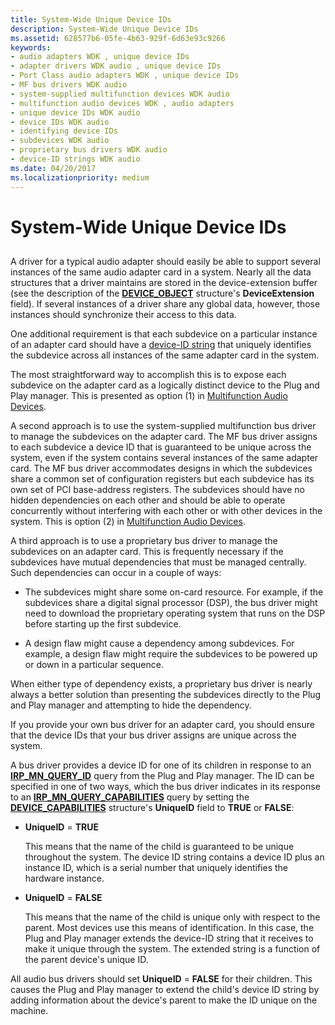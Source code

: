 ```yaml
---
title: System-Wide Unique Device IDs
description: System-Wide Unique Device IDs
ms.assetid: 628577b6-05fe-4b63-929f-6d63e93c9266
keywords:
- audio adapters WDK , unique device IDs
- adapter drivers WDK audio , unique device IDs
- Port Class audio adapters WDK , unique device IDs
- MF bus drivers WDK audio
- system-supplied multifunction devices WDK audio
- multifunction audio devices WDK , audio adapters
- unique device IDs WDK audio
- device IDs WDK audio
- identifying device IDs
- subdevices WDK audio
- proprietary bus drivers WDK audio
- device-ID strings WDK audio
ms.date: 04/20/2017
ms.localizationpriority: medium
---
```


# System-Wide Unique Device IDs


## <span id="system_wide_unique_device_ids"></span><span id="SYSTEM_WIDE_UNIQUE_DEVICE_IDS"></span>


A driver for a typical audio adapter should easily be able to support several instances of the same audio adapter card in a system. Nearly all the data structures that a driver maintains are stored in the device-extension buffer (see the description of the [**DEVICE\_OBJECT**](https://docs.microsoft.com/windows-hardware/drivers/ddi/wdm/ns-wdm-_device_object) structure's **DeviceExtension** field). If several instances of a driver share any global data, however, those instances should synchronize their access to this data.

One additional requirement is that each subdevice on a particular instance of an adapter card should have a [device-ID string](https://docs.microsoft.com/windows-hardware/drivers/install/device-identification-strings) that uniquely identifies the subdevice across all instances of the same adapter card in the system.

The most straightforward way to accomplish this is to expose each subdevice on the adapter card as a logically distinct device to the Plug and Play manager. This is presented as option (1) in [Multifunction Audio Devices](multifunction-audio-devices.md).

A second approach is to use the system-supplied multifunction bus driver to manage the subdevices on the adapter card. The MF bus driver assigns to each subdevice a device ID that is guaranteed to be unique across the system, even if the system contains several instances of the same adapter card. The MF bus driver accommodates designs in which the subdevices share a common set of configuration registers but each subdevice has its own set of PCI base-address registers. The subdevices should have no hidden dependencies on each other and should be able to operate concurrently without interfering with each other or with other devices in the system. This is option (2) in [Multifunction Audio Devices](multifunction-audio-devices.md).

A third approach is to use a proprietary bus driver to manage the subdevices on an adapter card. This is frequently necessary if the subdevices have mutual dependencies that must be managed centrally. Such dependencies can occur in a couple of ways:

-   The subdevices might share some on-card resource. For example, if the subdevices share a digital signal processor (DSP), the bus driver might need to download the proprietary operating system that runs on the DSP before starting up the first subdevice.

-   A design flaw might cause a dependency among subdevices. For example, a design flaw might require the subdevices to be powered up or down in a particular sequence.

When either type of dependency exists, a proprietary bus driver is nearly always a better solution than presenting the subdevices directly to the Plug and Play manager and attempting to hide the dependency.

If you provide your own bus driver for an adapter card, you should ensure that the device IDs that your bus driver assigns are unique across the system.

A bus driver provides a device ID for one of its children in response to an [**IRP\_MN\_QUERY\_ID**](https://docs.microsoft.com/windows-hardware/drivers/kernel/irp-mn-query-id) query from the Plug and Play manager. The ID can be specified in one of two ways, which the bus driver indicates in its response to an [**IRP\_MN\_QUERY\_CAPABILITIES**](https://docs.microsoft.com/windows-hardware/drivers/kernel/irp-mn-query-capabilities) query by setting the [**DEVICE\_CAPABILITIES**](https://docs.microsoft.com/windows-hardware/drivers/ddi/wdm/ns-wdm-_device_capabilities) structure's **UniqueID** field to **TRUE** or **FALSE**:

-   **UniqueID** = **TRUE**

    This means that the name of the child is guaranteed to be unique throughout the system. The device ID string contains a device ID plus an instance ID, which is a serial number that uniquely identifies the hardware instance.

-   **UniqueID** = **FALSE**

    This means that the name of the child is unique only with respect to the parent. Most devices use this means of identification. In this case, the Plug and Play manager extends the device-ID string that it receives to make it unique through the system. The extended string is a function of the parent device's unique ID.

All audio bus drivers should set **UniqueID** = **FALSE** for their children. This causes the Plug and Play manager to extend the child's device ID string by adding information about the device's parent to make the ID unique on the machine.

 

 





